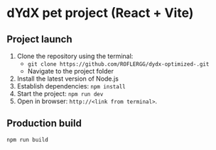 # dYdX pet project (React + Vite)

## Project launch

1. Clone the repository using the terminal:
   - `git clone https://github.com/ROFLERGG/dydx-optimized-.git`
   - Navigate to the project folder
2. Install the latest version of Node.js
3. Establish dependencies:
   `npm install`
4. Start the project:
   `npm run dev`
5. Open in browser: `http://<link from terminal>`.

## Production build
   `npm run build`
